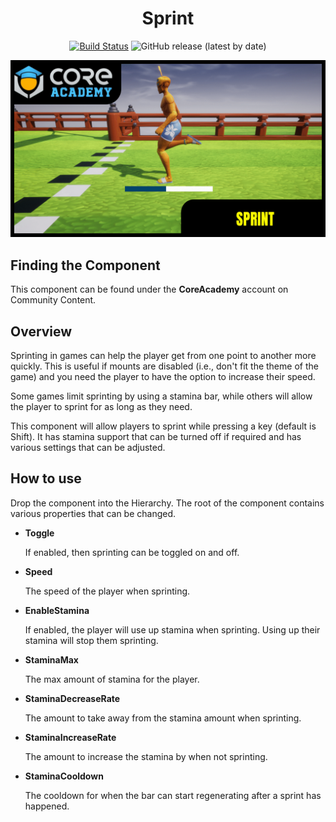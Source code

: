 <div align="center">

# Sprint

[![Build Status](https://github.com/ManticoreGamesInc/CC-Sprint/workflows/CI/badge.svg)](https://github.com/ManticoreGamesInc/CC-Sprint/actions/workflows/ci.yml?query=workflow%3ACI%29)
![GitHub release (latest by date)](https://img.shields.io/github/v/release/ManticoreGamesInc/CC-Sprint?style=plastic)

![Preview](/Screenshots/Main.png)

</div>

## Finding the Component

This component can be found under the **CoreAcademy** account on Community Content.

## Overview

Sprinting in games can help the player get from one point to another more quickly. This is useful if mounts are disabled (i.e., don't fit the theme of the game) and you need the player to have the option to increase their speed.

Some games limit sprinting by using a stamina bar, while others will allow the player to sprint for as long as they need.

This component will allow players to sprint while pressing a key (default is Shift). It has stamina support that can be turned off if required and has various settings that can be adjusted.

## How to use

Drop the component into the Hierarchy. The root of the component contains various properties that can be changed.

- **Toggle**

  If enabled, then sprinting can be toggled on and off.

- **Speed**

  The speed of the player when sprinting.

- **EnableStamina**

  If enabled, the player will use up stamina when sprinting. Using up their stamina will stop them sprinting.

- **StaminaMax**

  The max amount of stamina for the player.

- **StaminaDecreaseRate**

  The amount to take away from the stamina amount when sprinting.

- **StaminaIncreaseRate**

  The amount to increase the stamina by when not sprinting.

- **StaminaCooldown**

  The cooldown for when the bar can start regenerating after a sprint has happened.
